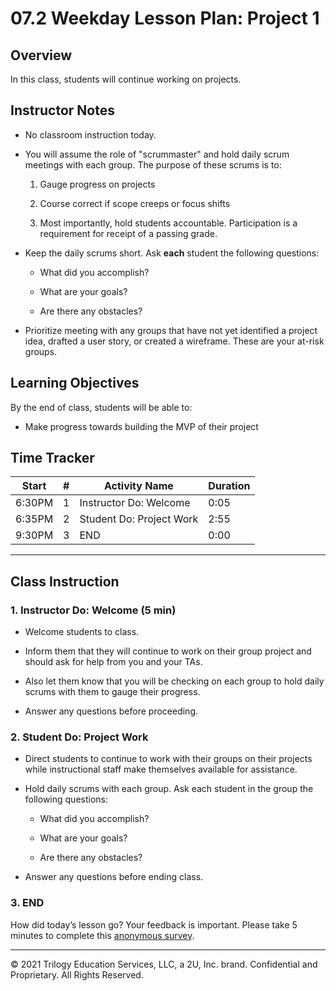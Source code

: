 # 07.2 Weekday Lesson Plan: Project 1

## Overview

In this class, students will continue working on projects.

## Instructor Notes

* No classroom instruction today.

* You will assume the role of "scrummaster" and hold daily scrum meetings with each group. The purpose of these scrums is to:

	1. Gauge progress on projects

	2. Course correct if scope creeps or focus shifts

	3. Most importantly, hold students accountable. Participation is a requirement for receipt of a passing grade. 

* Keep the daily scrums short. Ask **each** student the following questions:

	* What did you accomplish? 

	* What are your goals? 

	* Are there any obstacles? 

* Prioritize meeting with any groups that have not yet identified a project idea, drafted a user story, or created a wireframe. These are your at-risk groups.

## Learning Objectives

By the end of class, students will be able to:

* Make progress towards building the MVP of their project

## Time Tracker

| Start  | #   | Activity Name                       | Duration |
|---     |---  |---                                  |---       |
| 6:30PM | 1   | Instructor Do: Welcome              | 0:05     |
| 6:35PM | 2   | Student Do: Project Work            | 2:55     |
| 9:30PM | 3   | END                                 | 0:00     |

---

## Class Instruction

### 1. Instructor Do: Welcome (5 min)

* Welcome students to class.
 
* Inform them that they will continue to work on their group project and should ask for help from you and your TAs.

* Also let them know that you will be checking on each group to hold daily scrums with them to gauge their progress.

* Answer any questions before proceeding.
  
### 2. Student Do: Project Work 

* Direct students to continue to work with their groups on their projects while instructional staff make themselves available for assistance.

* Hold daily scrums with each group. Ask each student in the group the following questions:

	* What did you accomplish? 

	* What are your goals? 

	* Are there any obstacles? 

* Answer any questions before ending class.

### 3. END

How did today’s lesson go? Your feedback is important. Please take 5 minutes to complete this [anonymous survey](https://forms.gle/RfcVyXiMmZQut6aJ6).

---
© 2021 Trilogy Education Services, LLC, a 2U, Inc. brand. Confidential and Proprietary. All Rights Reserved.
